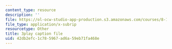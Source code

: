 ```yaml
---
content_type: resource
description: ''
file: https://ol-ocw-studio-app-production.s3.amazonaws.com/courses/8-13-14-experimental-physics-i-ii-junior-lab-fall-2016-spring-2017/42db2efc1c785967ad6a59eb71fa468e_d7_bZxCErjo.vtt
file_type: application/x-subrip
resourcetype: Other
title: 3play caption file
uid: 42db2efc-1c78-5967-ad6a-59eb71fa468e
---
```

